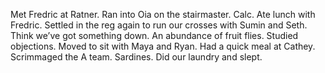 Met Fredric at Ratner. Ran into Oia on the stairmaster. Calc. Ate lunch with Fredric. Settled in the reg again to run our crosses with Sumin and Seth. Think we’ve got something down. An abundance of fruit flies. Studied objections. Moved to sit with Maya and Ryan. Had a quick meal at Cathey. Scrimmaged the A team. Sardines. Did our laundry and slept.